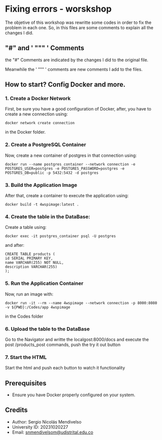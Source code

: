 # Fixing errors - worskshop

The objetive of this workshop was rewritte some codes in order to fix the problem in each one. So, in this files are some comments to explain all the changes I did.

## "#" and ' """ ' Comments 


the "#" Comments are indicated by the changes I did to the original file.


Meanwhile the ' """ ' comments are new comments I add to the files.


## How to start? Config Docker and more.

### 1. Create a Docker Network

 First, be sure you have a good configuration of Docker, after, you have to create a new connection using:


    docker network create connection
        
  
in the Docker folder.


### 2. Create a PostgreSQL Container

Now, create a new container of postgres in that connection using: 

    docker run --name postgres_container --network connection -e POSTGRES_USER=postgres -e POSTGRES_PASSWORD=postgres -e POSTGRES_DB=public -p 5432:5432 -d postgres


### 3. Build the Application Image

After that, create a container to execute the application using:


    docker build -t 4wspimage:latest .


### 4. Create the table in the DataBase:

Create a table using:

    docker exec -it postgres_container psql -U postgres

and after:

    CREATE TABLE products (
    id SERIAL PRIMARY KEY,
    name VARCHAR(255) NOT NULL,
    description VARCHAR(255)
    );



### 5. Run the Application Container

Now, run an image with:


    docker run -it --rm --name 4wspimage --network connection -p 8000:8080 -v ${PWD}:/Codes/app 4wspimage

in the Codes folder

### 6. Upload the table to the DataBase

Go to the Navigator and writte the localgost:8000/docs and execute the post /products_post commands, push the try it out button

### 7. Start the HTML

Start the html and push each button to watch it functionality


## Prerequisites

- Ensure you have Docker properly configured on your system.

## Credits

- Author: Sergio Nicolás Mendivelso
- University ID: 20231020227
- Email: snmendivelsom@udistrital.edu.co
